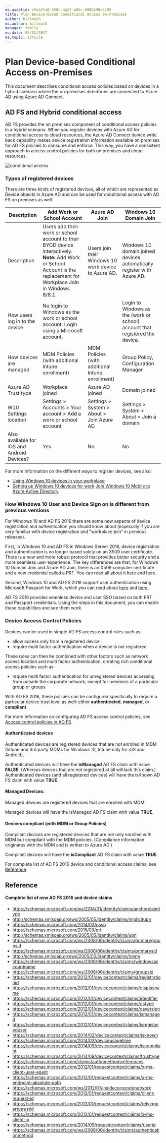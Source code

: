 ```yaml
---
ms.assetid: c5eb3fa0-550c-4a2f-a0bc-698b690c4199
title: Plan Device-based Conditional Access on-Premises
author: billmath
ms.author: billmath
manager: femila
ms.date: 05/31/2017
ms.topic: article
---
```

# Plan Device-based Conditional Access on-Premises


This document describes conditional access policies based on devices in a hybrid scenario where the on-premises directories are connected to Azure AD using Azure AD Connect.

## AD FS and Hybrid conditional access

AD FS provides the on premises component of conditional access policies in a hybrid scenario.  When you register devices with Azure AD for conditional access to cloud resources, the Azure AD Connect device write back capability makes device registration information available on premises for AD FS policies to consume and enforce.  This way, you have a consistent approach to access control policies for both on premises and cloud resources.

![conditional access](media/Plan-Device-based-Conditional-Access-on-Premises/ADFS_ITPRO4.png)

### Types of registered devices
There are three kinds of registered devices, all of which are represented as Device objects in Azure AD and can be used for conditional access with AD FS on premises as well.

| Description |Add Work or School Account  |Azure AD Join  |Windows 10 Domain Join |
| --- | --- |--- | --- |
|Description    |  Users add their work or school account to their BYOD device interactively.  **Note:** Add Work or School Account is the replacement for Workplace Join in Windows 8/8.1 | Users join their Windows 10 work device to Azure AD.|Windows 10 domain joined devices automatically register with Azure AD.|
|How users log in to the device     |  No login to Windows as the work or school account.  Login using a Microsoft account. |      | Login to Windows as the (work or school) account that registered the device. | Login using AD account.|
|How devices are managed | MDM Policies (with additional Intune enrollment) | MDM Policies (with additional Intune enrollment) | Group Policy, Configuration Manager |
|Azure AD Trust type|Workplace joined|Azure AD joined|Domain joined |
|W10 Settings location | Settings > Accounts > Your account > Add a work or school account | Settings > System > About > Join Azure AD |   Settings > System > About > Join a domain |
|Also available for iOS and Android Devices? | Yes | No | No |

For more information on the different ways to register devices, see also:
* [Using Windows 10 devices in your workplace](/azure/active-directory/devices/overview)
* [Setting up Windows 10 devices for work](https://jairocadena.com/2016/01/18/setting-up-windows-10-devices-for-work-domain-join-azure-ad-join-and-add-work-or-school-account/)
[Join Windows 10 Mobile to Azure Active Directory](/windows/client-management/join-windows-10-mobile-to-azure-active-directory)

### How Windows 10 User and Device Sign on is different from previous versions
For Windows 10 and AD FS 2016 there are some new aspects of device registration and authentication you should know about (especially if you are very familiar with device registration and "workplace join" in previous releases).

First, in Windows 10 and AD FS in Windows Server 2016, device registration and authentication is no longer based solely on an X509 user certificate.  There is a new and more robust protocol that provides better security and a more seamless user experience.  The key differences are that, for Windows 10 Domain Join and Azure AD Join, there is an X509 computer certificate and a new credential called a PRT.  You can read all about it [here](https://jairocadena.com/2016/01/18/how-domain-join-is-different-in-windows-10-with-azure-ad/) and [here](https://jairocadena.com/2016/02/01/azure-ad-join-what-happens-behind-the-scenes/).

Second, Windows 10 and AD FS 2016 support user authentication using Microsoft Passport for Work, which you can read about [here](https://jairocadena.com/2016/03/09/azure-ad-and-microsoft-passport-for-work-in-windows-10/) and [here](/windows/security/identity-protection/hello-for-business/hello-identity-verification).

AD FS 2016 provides seamless device and user SSO based on both PRT and Passport credentials.  Using the steps in this document, you can enable these capabilities and see them work.

### Device Access Control Policies
Devices can be used in simple AD FS access control rules such as:

- allow access only from a registered device
- require multi factor authentication when a device is not registered

These rules can then be combined with other factors such as network access location and multi factor authentication, creating rich conditional access policies such as:


- require multi factor authentication for unregistered devices accessing from outside the corporate network, except for members of a particular group or groups

With AD FS 2016, these policies can be configured specifically to require a particular device trust level as well: either **authenticated**, **managed**, or **compliant**.

For more information on configuring AD FS access control policies, see [Access control policies in AD FS](../../ad-fs/operations/Access-Control-Policies-in-AD-FS.md).

#### Authenticated devices
Authenticated devices are registered devices that are not enrolled in MDM (Intune and 3rd party MDMs for Windows 10, Intune only for iOS and Android).

Authenticated devices will have the **isManaged** AD FS claim with value **FALSE**. (Whereas devices that are not registered at all will lack this claim.)  Authenticated devices (and all registered devices) will have the isKnown AD FS claim with value **TRUE**.

#### Managed Devices:

Managed devices are registered devices that are enrolled with MDM.

Managed devices will have the isManaged AD FS claim with value **TRUE**.

#### Devices compliant (with MDM or Group Policies)
Compliant devices are registered devices that are not only enrolled with MDM but compliant with the MDM policies. (Compliance information originates with the MDM and is written to Azure AD.)

Compliant devices will have the **isCompliant** AD FS claim with value **TRUE**.

For complete list of AD FS 2016 device and conditional access claims, see [Reference](#reference).


## Reference
#### Complete list of new AD FS 2016 and device claims

* https://schemas.microsoft.com/ws/2014/01/identity/claims/anchorclaimtype
* http://schemas.xmlsoap.org/ws/2005/05/identity/claims/implicitupn
* https://schemas.microsoft.com/2014/03/psso
* https://schemas.microsoft.com/2015/09/prt
* http://schemas.xmlsoap.org/ws/2005/05/identity/claims/upn
* https://schemas.microsoft.com/ws/2008/06/identity/claims/primarygroupsid
* https://schemas.microsoft.com/ws/2008/06/identity/claims/primarysid
* http://schemas.xmlsoap.org/ws/2005/05/identity/claims/name
* https://schemas.microsoft.com/ws/2008/06/identity/claims/windowsaccountname
* https://schemas.microsoft.com/ws/2008/06/identity/claims/groupsid
* https://schemas.microsoft.com/2012/01/devicecontext/claims/registrationid
* https://schemas.microsoft.com/2012/01/devicecontext/claims/displayname
* https://schemas.microsoft.com/2012/01/devicecontext/claims/identifier
* https://schemas.microsoft.com/2012/01/devicecontext/claims/ostype
* https://schemas.microsoft.com/2012/01/devicecontext/claims/osversion
* https://schemas.microsoft.com/2012/01/devicecontext/claims/ismanaged
* https://schemas.microsoft.com/2012/01/devicecontext/claims/isregistereduser
* https://schemas.microsoft.com/2014/02/devicecontext/claims/isknown
* https://schemas.microsoft.com/2014/02/deviceusagetime
* https://schemas.microsoft.com/2014/09/devicecontext/claims/iscompliant
* https://schemas.microsoft.com/2014/09/devicecontext/claims/trusttype
* https://schemas.microsoft.com/claims/authnmethodsreferences
* https://schemas.microsoft.com/2012/01/requestcontext/claims/x-ms-client-user-agent
* https://schemas.microsoft.com/2012/01/requestcontext/claims/x-ms-endpoint-absolute-path
* https://schemas.microsoft.com/ws/2012/01/insidecorporatenetwork
* https://schemas.microsoft.com/2012/01/requestcontext/claims/client-request-id
* https://schemas.microsoft.com/2012/01/requestcontext/claims/relyingpartytrustid
* https://schemas.microsoft.com/2012/01/requestcontext/claims/x-ms-client-ip
* https://schemas.microsoft.com/2014/09/requestcontext/claims/userip
* https://schemas.microsoft.com/ws/2008/06/identity/claims/authenticationmethod

